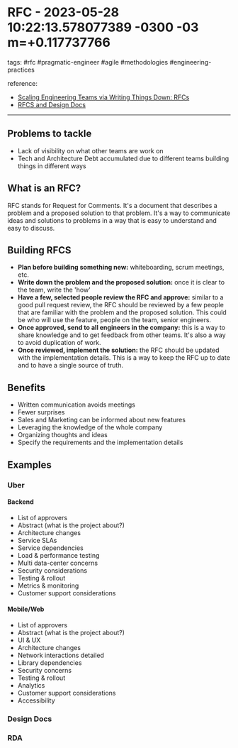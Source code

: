 # RFC - 2023-05-28 10:22:13.578077389 -0300 -03 m=+0.117737766

tags: #rfc #pragmatic-engineer #agile #methodologies #engineering-practices

reference:

*   [Scaling Engineering Teams via Writing Things Down: RFCs](https://blog.pragmaticengineer.com/scaling-engineering-teams-via-writing-things-down-rfcs/)
*   [RFCS and Design Docs](https://blog.pragmaticengineer.com/rfcs-and-design-docs/)

***

## Problems to tackle

*   Lack of visibility on what other teams are work on
*   Tech and Architecture Debt accumulated due to different teams building things in different ways

## What is an RFC?

RFC stands for Request for Comments. It's a document that describes a problem and a proposed solution to that problem.
It's a way to communicate ideas and solutions to problems in a way that is easy to understand and easy to discuss.

## Building RFCS

*   **Plan before building something new:** whiteboarding, scrum meetings, etc.
*   **Write down the problem and the proposed solution:** once it is clear to the team, write the 'how'
*   **Have a few, selected people review the RFC and approve:** similar to a good pull request review,
    the RFC should be reviewed by a few people that are familiar with the problem and the proposed solution.
    This could be who will use the feature, people on the team, senior engineers.
*   **Once approved, send to all engineers in the company:** this is a way to share knowledge and to get feedback from other teams.
    It's also a way to avoid duplication of work.
*   **Once reviewed, implement the solution:** the RFC should be updated with the implementation details.
    This is a way to keep the RFC up to date and to have a single source of truth.

## Benefits

*   Written communication avoids meetings
*   Fewer surprises
*   Sales and Marketing can be informed about new features
*   Leveraging the knowledge of the whole company
*   Organizing thoughts and ideas
*   Specify the requirements and the implementation details

## Examples

### Uber

#### Backend

*   List of approvers
*   Abstract (what is the project about?)
*   Architecture changes
*   Service SLAs
*   Service dependencies
*   Load & performance testing
*   Multi data-center concerns
*   Security considerations
*   Testing & rollout
*   Metrics & monitoring
*   Customer support considerations

#### Mobile/Web

*   List of approvers
*   Abstract (what is the project about?)
*   UI & UX
*   Architecture changes
*   Network interactions detailed
*   Library dependencies
*   Security concerns
*   Testing & rollout
*   Analytics
*   Customer support considerations
*   Accessibility

### Design Docs

### RDA
